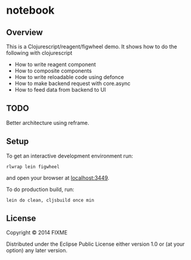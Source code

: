 # notebook

## Overview

This is a Clojurescript/reagent/figwheel demo. It shows how to do the following with clojurescript

- How to write reagent component
- How to composite components
- How to write reloadable code using defonce
- How to make backend request with core.async
- How to feed data from backend to UI

## TODO

Better architecture using reframe.

## Setup

To get an interactive development environment run:

    rlwrap lein figwheel

and open your browser at [localhost:3449](http://localhost:3449/).

To do production build, run:

    lein do clean, cljsbuild once min

## License

Copyright © 2014 FIXME

Distributed under the Eclipse Public License either version 1.0 or (at your option) any later version.
